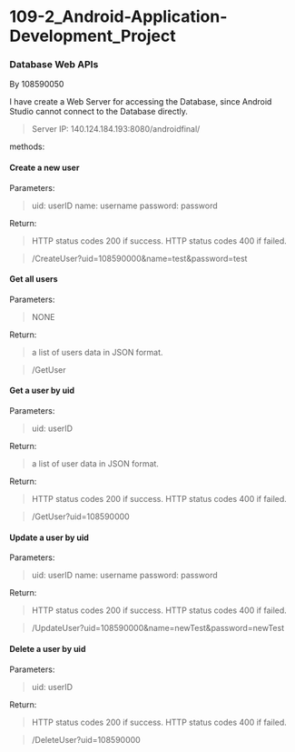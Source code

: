 # 109-2_Android-Application-Development_Project


### Database Web APIs
By 108590050  

I have create a Web Server for accessing the Database, since Android Studio cannot connect to the Database directly.

> Server IP: 140.124.184.193:8080/androidfinal/

methods:  

#### Create a new user
Parameters:
> uid: userID
> name: username
> password: password

Return:
> HTTP status codes 200 if success.
> HTTP status codes 400 if failed.

> /CreateUser?uid=108590000&name=test&password=test

#### Get all users
Parameters:
> NONE

Return:
> a list of users data in JSON format.

> /GetUser


#### Get a user by uid
Parameters:
> uid: userID

Return:
> a list of user data in JSON format.

Return:
> HTTP status codes 200 if success.
> HTTP status codes 400 if failed.

> /GetUser?uid=108590000

#### Update a user by uid
Parameters:
> uid: userID
> name: username
> password: password

Return:
> HTTP status codes 200 if success.
> HTTP status codes 400 if failed.

> /UpdateUser?uid=108590000&name=newTest&password=newTest

#### Delete a user by uid
Parameters:
> uid: userID

Return:
> HTTP status codes 200 if success.
> HTTP status codes 400 if failed.

> /DeleteUser?uid=108590000
